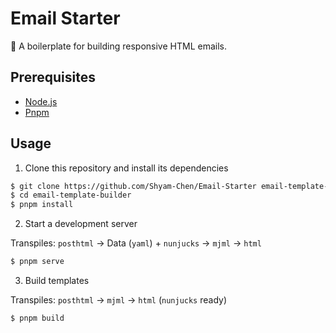 # Email Starter

:e-mail: A boilerplate for building responsive HTML emails.

## Prerequisites

- [Node.js](https://nodejs.org/)
- [Pnpm](https://pnpm.js.org/)

## Usage

1. Clone this repository and install its dependencies

```sh
$ git clone https://github.com/Shyam-Chen/Email-Starter email-template-builder
$ cd email-template-builder
$ pnpm install
```

2. Start a development server

Transpiles: `posthtml` -> Data (`yaml`) + `nunjucks` -> `mjml` -> `html`

```sh
$ pnpm serve
```

3. Build templates

Transpiles: `posthtml` -> `mjml` -> `html` (`nunjucks` ready)

```sh
$ pnpm build
```
